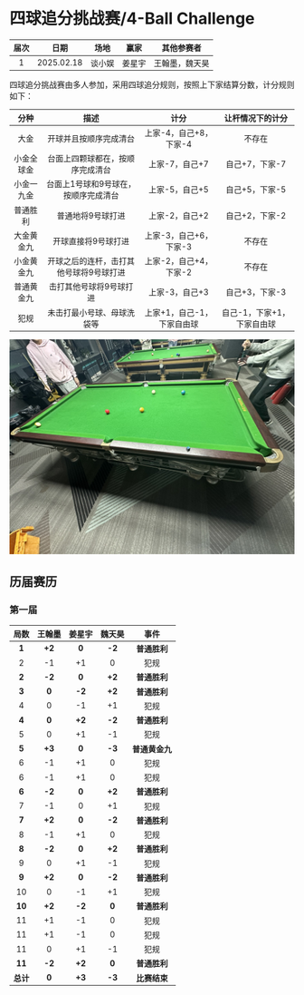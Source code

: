 # 四球追分挑战赛/4-Ball Challenge

| 届次 | 日期       | 场地    | 赢家   | 其他参赛者    |
| :--: | :--------: | :----: | :---: | :-----------: |
| 1    | 2025.02.18 | 谈小娱 | 姜星宇 | 王翰墨，魏天昊 |

四球追分挑战赛由多人参加，采用四球追分规则，按照上下家结算分数，计分规则如下：

|    分种    |                  描述                   |            计分            |      让杆情况下的计分      |
| :--------: | :-------------------------------------: | :------------------------: | :------------------------: |
|    大金    |         开球并且按顺序完成清台          |   上家-4，自己+8，下家-4   |           不存在           |
| 小金全球金 |    台面上四颗球都在，按顺序完成清台     |       上家-7，自己+7       |       自己+7，下家-7       |
| 小金一九金 |  台面上1号球和9号球在，按顺序完成清台   |       上家-5，自己+5       |       自己+5，下家-5       |
|  普通胜利  |            普通地将9号球打进            |       上家-2，自己+2       |       自己+2，下家-2       |
| 大金黄金九 |           开球直接将9号球打进           |   上家-3，自己+6，下家-3   |           不存在           |
| 小金黄金九 | 开球之后的连杆，击打其他号球将9号球打进 |   上家-2，自己+4，下家-2   |           不存在           |
| 普通黄金九 |         击打其他号球将9号球打进         |       上家-3，自己+3       |       自己+3，下家-3       |
|    犯规    |       未击打最小号球、母球洗袋等        | 上家+1，自己-1，下家自由球 | 自己-1，下家+1，下家自由球 |

![](./img/4-ball_challenge.jpg)

## 历届赛历

### 第一届

|   局数   | 王翰墨 | 姜星宇 | 魏天昊 |      事件      |
| :------: | :----: | :----: | :----: | :------------: |
|  **1**   | **+2** | **0**  | **-2** |  **普通胜利**  |
|    2     |   -1   |   +1   |   0    |      犯规      |
|  **2**   | **-2** | **0**  | **+2** |  **普通胜利**  |
|  **3**   | **0**  | **-2** | **+2** |  **普通胜利**  |
|    4     |   0    |   -1   |   +1   |      犯规      |
|  **4**   | **0**  | **+2** | **-2** |  **普通胜利**  |
|    5     |   0    |   +1   |   -1   |      犯规      |
|  **5**   | **+3** | **0**  | **-3** | **普通黄金九** |
|    6     |   -1   |   +1   |   0    |      犯规      |
|    6     |   -1   |   +1   |   0    |      犯规      |
|  **6**   | **-2** | **0**  | **+2** |  **普通胜利**  |
|    7     |   -1   |   0    |   +1   |      犯规      |
|  **7**   | **+2** | **0**  | **-2** |  **普通胜利**  |
|    8     |   -1   |   +1   |   0    |      犯规      |
|  **8**   | **-2** | **0**  | **+2** |  **普通胜利**  |
|    9     |   0    |   +1   |   -1   |      犯规      |
|  **9**   | **+2** | **0**  | **-2** |  **普通胜利**  |
|    10    |   0    |   -1   |   +1   |      犯规      |
|  **10**  | **+2** | **-2** | **0**  |  **普通胜利**  |
|    11    |   +1   |   -1   |   0    |      犯规      |
|    11    |   +1   |   -1   |   0    |      犯规      |
|    11    |   0    |   +1   |   -1   |      犯规      |
|  **11**  | **-2** | **+2** | **0**  |  **普通胜利**  |
| **总计** | **0**  | **+3** | **-3** |  **比赛结束**  |

